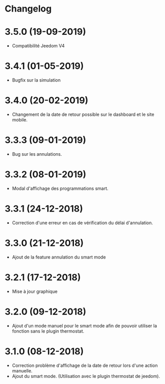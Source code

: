 
Changelog 
=========

3.5.0 (19-09-2019)
=====

-   Compatibilité Jeedom V4

3.4.1 (01-05-2019)
=====

-   Bugfix sur la simulation

3.4.0 (20-02-2019)
=====

-   Changement de la date de retour possible sur le dashboard et le site mobile.

3.3.3 (09-01-2019)
=====

-   Bug sur les annulations.

3.3.2 (08-01-2019)
=====

-   Modal d'affichage des programmations smart. 

3.3.1 (24-12-2018)
=====

-   Correction d'une erreur en cas de vérification du délai d'annulation.

3.3.0 (21-12-2018)
=====

-   Ajout de la feature annulation du smart mode

3.2.1 (17-12-2018)
=====

-   Mise à jour graphique

3.2.0 (09-12-2018)
=====

-   Ajout d'un mode manuel pour le smart mode afin de pouvoir utiliser la fonction sans le plugin thermostat. 

3.1.0 (08-12-2018)
=====

-   Correction problème d'affichage de la date de retour lors d'une action manuelle.
-   Ajout du smart mode. (Utilisation avec le plugin thermostat de jeedom).
